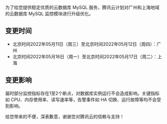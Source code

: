 
为了给您提供稳定优质的云数据库 MySQL 服务，腾讯云计划对广州和上海地域的云数据库 MySQL 监控模块进行升级优化。

## 变更时间
- 北京时间2022年05月11日（周三）至北京时间2022年05月12日（周四）：广州
- 北京时间2022年05月16日（周一）至北京时间2022年05月17日（周二）：上海

## 变更影响
届时部分监控指标存在1至2个断点，对数据库实例运行不会造成影响。关键指标如 CPU、内存使用率、读写速率等，告警事件如 HA 切换、运行故障等均不会受到影响。

给您带来的不便，深表歉意，谢谢您对腾讯云的信赖与支持！
